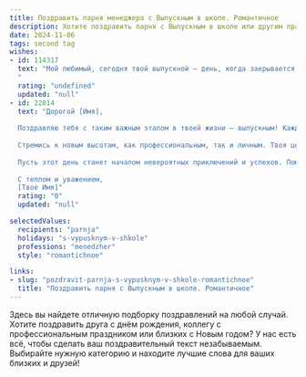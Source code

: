 ```yaml
---
title: Поздравить парня менеджера с Выпускным в школе. Романтичное
description: Хотите поздравить парня с Выпускным в школе или другим праздником? Наш ИИ создаст незабываемое поздравление, а вы обязательно выделитесь среди других.  
date: 2024-11-06
tags: second tag
wishes:
- id: 114317
  text: "Мой любимый, сегодня твой выпускной — день, когда закрывается одна дверь и открывается множество других, полных невероятных возможностей!  Твой путь менеджера только начинается, и я знаю, что ты добьешься всего, чего пожелаешь, ведь ты самый целеустремленный и талантливый человек, которого я знаю.  Пусть этот день будет полон радости, любви и предвкушения светлого будущего, которое мы обязательно построим вместе.  Поздравляю тебя, мой дорогой!
  "
  rating: "undefined"
  updated: "null"
- id: 22814
  text: "Дорогой [Имя],
  
  Поздравляю тебя с таким важным этапом в твоей жизни – выпускным! Каждый день, проведенный в школе, стал частью твоего пути к большим мечтам и достижениям. Ты показал себя не только как талантливый ученик, но и как человек, способный на благородные поступки и глубокие чувства.
  
  Стремись к новым высотам, как профессиональным, так и личным. Твоя цель – стать лучшим менеджером, и я верю, что ты сможешь достичь этого, ведь ты обладаешь всеми необходимыми качествами: ответственностью, харизмой и умением видеть возможности там, где другие видят только препятствия.
  
  Пусть этот день станет началом невероятных приключений и успехов. Помни, что каждый шаг, который ты делаешь, приближает тебя к твоим мечтам. Оставайся таким же искренним и вдохновляющим, как и сегодня.
  
  С теплом и уважением,
  [Твое Имя]"
  rating: "0"
  updated: "null"

selectedValues:
  recipients: "parnja"
  holidays: "s-vypusknym-v-shkole"
  professions: "menedzher"
  style: "romantichnoe"

links:
- slug: "pozdravit-parnja-s-vypusknym-v-shkole-romantichnoe"
  title: "Поздравить парня с Выпускным в школе. Романтичное"
---
```


Здесь вы найдете отличную подборку поздравлений на любой случай. 
Хотите поздравить друга с днём рождения, коллегу с профессиональным праздником или близких с Новым годом? У нас есть всё, чтобы сделать ваш поздравительный текст незабываемым. Выбирайте нужную категорию и находите лучшие слова для ваших близких и друзей!
